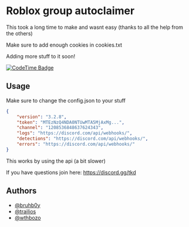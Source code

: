 # Roblox group autoclaimer

This took a long time to make and wasnt easy (thanks to all the help from the others)

Make sure to add enough cookies in cookies.txt

Adding more stuff to it soon!


[![CodeTime Badge](https://img.shields.io/endpoint?style=flat-square&color=222&url=https%3A%2F%2Fapi.codetime.dev%2Fshield%3Fid%3D24319%26project%3DAutoclaimers%26in=86400000)](https://codetime.dev)
## Usage

Make sure to change the config.json to your stuff

```json
{
    "version": "3.2.8",
    "token": "MTEzNzQ4NDA0NTUwMTA5MjAxMg...",
    "channel": "1208536848637624343",
    "logs": "https://discord.com/api/webhooks/",
    "detections": "https://discord.com/api/webhooks/",
    "errors": "https://discord.com/api/webhooks/"
}
```

This works by using the api (a bit slower) 

If you have questions join here: https://discord.gg/tkd
## Authors

- [@bruhb0y](https://www.github.com/bruhb0y)
- [@trailios](https://www.github.com/trailios)
- [@wthbozo](https://www.github.com/wthbozo)
